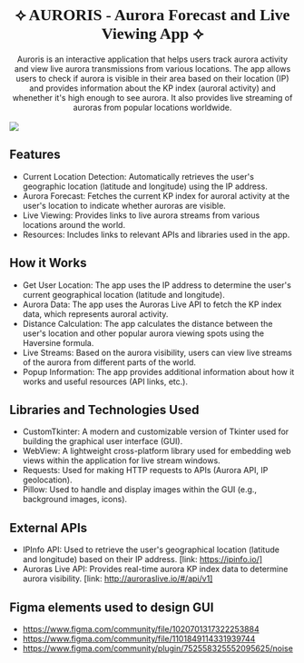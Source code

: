 <div align="center">
<h1 style="font-family: 'Orbitron'">⟡ AURORIS - Aurora Forecast and Live Viewing App ⟡</h1>
Auroris is an interactive application that helps users track aurora activity and view live aurora transmissions from various locations. The app allows users to check if aurora is visible in their area based on their location (IP) and provides information about the KP index (auroral activity) and whenether it's high enough to see aurora. It also provides live streaming of auroras from popular locations worldwide.
</div>
<br>
<img src="https://github.com/user-attachments/assets/d83299de-fe1e-486c-8655-446e156b6744">

## Features
   - Current Location Detection: Automatically retrieves the user's geographic location (latitude and longitude) using the IP address.
   - Aurora Forecast: Fetches the current KP index for auroral activity at the user's location to indicate whether auroras are visible.
   - Live Viewing: Provides links to live aurora streams from various locations around the world.
   - Resources: Includes links to relevant APIs and libraries used in the app.

## How it Works
   - Get User Location: The app uses the IP address to determine the user's current geographical location (latitude and longitude).
   - Aurora Data: The app uses the Auroras Live API to fetch the KP index data, which represents auroral activity.
   - Distance Calculation: The app calculates the distance between the user's location and other popular aurora viewing spots using the Haversine formula.
   - Live Streams: Based on the aurora visibility, users can view live streams of the aurora from different parts of the world.
   - Popup Information: The app provides additional information about how it works and useful resources (API links, etc.).

## Libraries and Technologies Used
   - CustomTkinter: A modern and customizable version of Tkinter used for building the graphical user interface (GUI).
   - WebView: A lightweight cross-platform library used for embedding web views within the application for live stream windows.
   - Requests: Used for making HTTP requests to APIs (Aurora API, IP geolocation).
   - Pillow: Used to handle and display images within the GUI (e.g., background images, icons).

## External APIs
   - IPInfo API: Used to retrieve the user's geographical location (latitude and longitude) based on their IP address. [link: https://ipinfo.io/]
   - Auroras Live API: Provides real-time aurora KP index data to determine aurora visibility. [link: http://auroraslive.io/#/api/v1]

## Figma elements used to design GUI
  - https://www.figma.com/community/file/1020701317322253884
  - https://www.figma.com/community/file/1101849114331939744
  - https://www.figma.com/community/plugin/752558325552095625/noise


